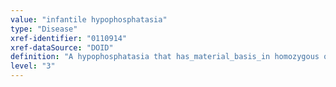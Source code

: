 ```yaml
---
value: "infantile hypophosphatasia"
type: "Disease"
xref-identifier: "0110914"
xref-dataSource: "DOID"
definition: "A hypophosphatasia that has_material_basis_in homozygous or compound heterozygosity mutation in the gene encoding tissue-nonspecific alkaline phosphatase (ALPL) on chromosome 1p36."
level: "3"
---
```

